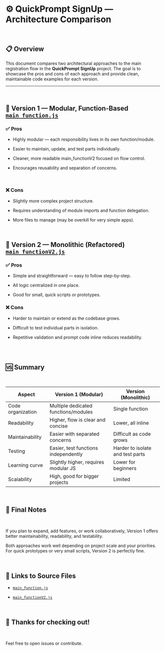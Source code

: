 # ⚙️ QuickPrompt SignUp  — Architecture Comparison
</br>

## 📋 Overview

This document compares two architectural approaches to the main registration flow in the **QuickPrompt SignUp** project. The goal is to showcase the pros and cons of each approach and provide clean, maintainable code examples for each version.

---
</br>

## 🧱 Version 1 — Modular, Function-Based  [`main_function.js`](https://github.com/apedrodev1/JavaScript-Learning-HUB/blob/main/QuickPrompt%20SignUp/js/functions/mainFunction.js)


### ✅ Pros
 - Highly modular — each responsibility lives in its own function/module.

 -  Easier to maintain, update, and test parts individually.

 - Cleaner, more readable main_functionV2 focused on flow control.

 - Encourages reusability and separation of concerns.

</br>

### ❌ Cons
- Slightly more complex project structure.

- Requires understanding of module imports and function delegation.

 - More files to manage (may be overkill for very simple apps).


</br>

## 🧩 Version 2 — Monolithic (Refactored)  [`main_functionV2.js`](https://github.com/apedrodev1/JavaScript-Learning-HUB/blob/main/QuickPrompt%20SignUp/js/functions/mainFunctionV2.js)

### ✅ Pros
- Simple and straightforward — easy to follow step-by-step.

- All logic centralized in one place.

- Good for small, quick scripts or prototypes.

### ❌ Cons
- Harder to maintain or extend as the codebase grows.

- Difficult to test individual parts in isolation.

- Repetitive validation and prompt code inline reduces readability.



</br>
</br>

## 🆚 Summary

</br>


| Aspect            | Version 1 (Modular)                  |  Version (Monolithic)            |
| ----------------- | --------------------------------     | -------------------------------- |
| Code organization | Multiple dedicated functions/modules |Single function                   | 
| Readability       | Higher, flow is clear and concise    |Lower, all inline                 | 
| Maintainability   | Easier with separated concerns       | Difficult as code grows          |   
| Testing           | Easier, test functions independently | Harder to isolate and test parts |  
| Learning curve    | Slightly higher, requires modular JS | Lower for beginners              |  
| Scalability       | High, good for bigger projects       | Limited                          |


</br>

## 🔧 Final Notes
</br>

If you plan to expand, add features, or work collaboratively, Version 1 offers better maintainability, readability, and testability.

Both approaches work well depending on project scale and your priorities. For quick prototypes or very small scripts, Version 2 is perfectly fine.

</br>

## 📎 Links to Source Files

- [`main_function.js`](https://github.com/apedrodev1/JavaScript-Learning-HUB/blob/main/QuickPrompt%20SignUp/js/functions/mainFunction.js)


- [`main_functionV2.js`](https://github.com/apedrodev1/JavaScript-Learning-HUB/blob/main/QuickPrompt%20SignUp/js/functions/mainFunctionV2.js)




</br>

## 🎉 Thanks for checking out!

</br>

Feel free to open issues or contribute.



